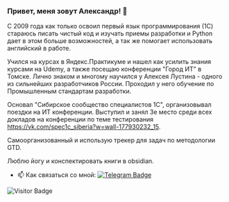 ### Привет, меня зовут Александр! 👋

С 2009 года как только освоил первый язык программирования (1С) стараюсь писать чистый код и изучать приемы разработки и Python дает в этом больше возможностей, а так же помогает использовать английский в работе.

Учился на курсах в Яндекс.Практикуме и нашел как усилить знания курсами на Udemy, а также посещаю конференции "Город ИТ" в Томске. Лично знаком и многому научился у Алексея Лустина - одного из сильнейших разработчиков России. Проходил у него обучение по Промышленным стандартам разработки.

Основал "Сибирское сообщество специалистов 1С", организовывал поездки на ИТ конференции. Выступил и занял 3е место среди всех докладов на конференции по теме тестирования https://vk.com/spec1c_siberia?w=wall-177930232_15.

Самоорганизованный и использую трекер для задач по методологии GTD.

Люблю йогу и конспектировать книги в obsidian.

- :mailbox: Как связаться со мной: [![Telegram Badge](https://img.shields.io/badge/-MihailovAlexander-blue?style=flat&logo=Telegram&logoColor=white)](https://t.me/MihailovAlexander)

![Visitor Badge](https://visitor-badge.laobi.icu/badge?page_id=MihailovAlexander)

<!--
**MihailovAlexander/MihailovAlexander** is a ✨ _special_ ✨ repository because its `README.md` (this file) appears on your GitHub profile.

Here are some ideas to get you started:

- 🔭 I’m currently working on ...
- 🌱 I’m currently learning ...
- 👯 I’m looking to collaborate on ...
- 🤔 I’m looking for help with ...
- 💬 Ask me about ...
- 📫 How to reach me: ...
- 😄 Pronouns: ...
- ⚡ Fun fact: ...
-->
